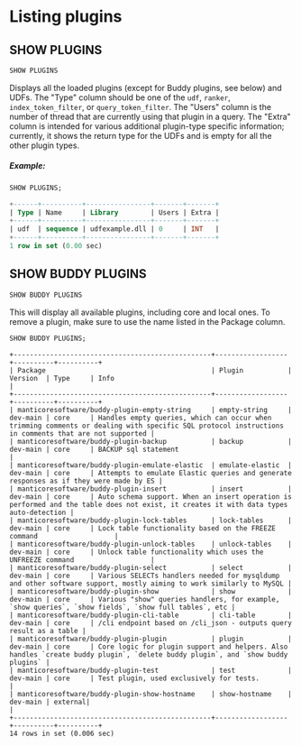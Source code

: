 # Listing plugins

## SHOW PLUGINS
<!-- example Example -->

```sql
SHOW PLUGINS
```

Displays all the loaded plugins (except for Buddy plugins, see below) and UDFs. The "Type" column should be one of the `udf`, `ranker`, `index_token_filter`, or `query_token_filter`. The "Users" column is the number of thread that are currently using that plugin in a query. The "Extra" column is intended for various additional plugin-type specific information; currently, it shows the return type for the UDFs and is empty for all the other plugin types.


<!-- intro -->
##### Example:

<!-- request Example -->

```sql
SHOW PLUGINS;
```

<!-- response -->

```sql
+------+----------+----------------+-------+-------+
| Type | Name     | Library        | Users | Extra |
+------+----------+----------------+-------+-------+
| udf  | sequence | udfexample.dll | 0     | INT   |
+------+----------+----------------+-------+-------+
1 row in set (0.00 sec)
```

<!-- end -->

## SHOW BUDDY PLUGINS

<!-- example Example_buddy -->

```sql
SHOW BUDDY PLUGINS
```

This will display all available plugins, including core and local ones.
To remove a plugin, make sure to use the name listed in the Package column.

<!-- request Example -->

```sql
SHOW BUDDY PLUGINS;
```

<!-- response -->

```
+-------------------------------------------------+------------------+----------+----------+
| Package                                         | Plugin           | Version  | Type     | Info                                                                                      |
+-------------------------------------------------+------------------+----------+----------+
| manticoresoftware/buddy-plugin-empty-string     | empty-string     | dev-main | core     | Handles empty queries, which can occur when trimming comments or dealing with specific SQL protocol instructions in comments that are not supported |
| manticoresoftware/buddy-plugin-backup           | backup           | dev-main | core     | BACKUP sql statement                                 |
| manticoresoftware/buddy-plugin-emulate-elastic  | emulate-elastic  | dev-main | core     | Attempts to emulate Elastic queries and generate responses as if they were made by ES |
| manticoresoftware/buddy-plugin-insert           | insert           | dev-main | core     | Auto schema support. When an insert operation is performed and the table does not exist, it creates it with data types auto-detection |
| manticoresoftware/buddy-plugin-lock-tables      | lock-tables      | dev-main | core     | Lock table functionality based on the FREEZE command                   |
| manticoresoftware/buddy-plugin-unlock-tables    | unlock-tables    | dev-main | core     | Unlock table functionality which uses the UNFREEZE command                   |
| manticoresoftware/buddy-plugin-select           | select           | dev-main | core     | Various SELECTs handlers needed for mysqldump and other software support, mostly aiming to work similarly to MySQL |
| manticoresoftware/buddy-plugin-show             | show             | dev-main | core     | Various "show" queries handlers, for example, `show queries`, `show fields`, `show full tables`, etc |
| manticoresoftware/buddy-plugin-cli-table        | cli-table        | dev-main | core     | /cli endpoint based on /cli_json - outputs query result as a table |
| manticoresoftware/buddy-plugin-plugin           | plugin           | dev-main | core     | Core logic for plugin support and helpers. Also handles `create buddy plugin`, `delete buddy plugin`, and `show buddy plugins` |
| manticoresoftware/buddy-plugin-test             | test             | dev-main | core     | Test plugin, used exclusively for tests.                                                 |
| manticoresoftware/buddy-plugin-show-hostname    | show-hostname    | dev-main | external|                                                                                            |
+-------------------------------------------------+------------------+----------+----------+
14 rows in set (0.006 sec)
```

<!-- end -->
<!-- proofread -->
